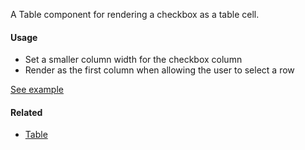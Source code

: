 A Table component for rendering a checkbox as a table cell.

#### Usage

- Set a smaller column width for the checkbox column
- Render as the first column when allowing the user to select a row

[See example](http://ui.zenefits.com/app/stories/?selectedKind=tables|Table.CheckboxCell&selectedStory=selectable)

#### Related

- [Table](#!/Table)
